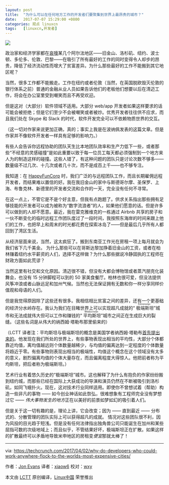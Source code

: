 ```yaml
---
layout: post
title:	"为什么可以在任何地方工作的开发者们要聚集到世界上最昂贵的城市？"
date:	2017-07-07 15:29:00 +0800 
categories:	观点 linuxcn 
tags:	[linuxcn,开发者]
---
```



![](/Asserts/Images//attachment/album/201707/07/152924t4jb84x6lbvve474.jpg)


政治家和经济学家都在[哀嚎](https://mobile.twitter.com/Noahpinion/status/846054187288866)某几个阿尔法地区——旧金山、洛杉矶、纽约、波士顿、多伦多、伦敦、巴黎——在吸引了所有最好的工作的同时变得令人却步的昂贵，降低了经济流动性而增大了贫富差异。为什么那些最好的工作不能搬到其它地区呢？


当然，很多工作都不能搬走。工作在纽约或者伦敦（当然，在英国脱欧毁灭伦敦的银行体系之前）普通的金融从业人员如果告诉他们的老板他们想要以后在清迈工作，将会在办公室里受到嘲笑而且不再受欢迎。


但是这对（大部分）软件领域不适用。大部分 web/app 开发者如果这样要求的话可能会被拒绝；但是它们至少不会被嘲笑或者被炒。优秀开发者往往供不应求，而且我们处在 Skype 和 Slack 的时代，软件开发完全可以不依赖物质世界的交互。


（这一切对作家来说更加正确，真的；事实上我是在波纳佩发表的这篇文章。但是作家并不像软件开发者一样具有足够的影响力。）


有些人会告诉你远程协助的团队天生比本地团队效率和生产力低下一些，或者那些“不经意的灵感碰撞”是如此重要以致于每一位员工每天都必须强制到一个地方来人为的制造这样的碰撞。这些人错了，有这种问题的团队只是讨论次数不够多——数量级不过几次、十几次或者几十次，而不是成百上千——也不够专注。


我知道：在 [HappyFunCorp](http://happyfuncorp.com/) 时，我们广泛的与远程团队工作，而且长期雇佣远程开发者，而结果难以置信的好。我在我旧金山的家中与斯德哥尔摩、圣保罗、上海、布鲁克林、新德里的开发者交流和合作的一天，完全没有任何不寻常。


在这一点上，不管它是不是个好主意，但我有点跑题了。供求关系指出那些拥有足够技能的开发者可以成为被称为“数字流浪者”的人，如果他们愿意的话。但是许多可以做到的人却不愿意。最近，我在雷克雅维克的一栋通过 Airbnb 共享的房子和一伙不断变化的临时远程工作团队度过了一段时间，我按照东海岸的时间来跟上他们的工作，也把早上和周末的时光都花费在探索冰岛了——但是最后几乎所有人都回到了湾区生活。


从经济层面来说，当然，这太疯狂了。搬到东南亚工作光在房租一项上每月就会为我们省下几千美金。 为什么那些可以在哥斯达黎加挣着旧金山的工资，或者在柏林赚着纽约水平薪资的人们，选择不这样做？为什么那些据说冷静固执的工程师在财政方面如此荒谬？


当然这里有社交和文化原因。清迈很不错，但没有大都会博物馆或者蒸汽朋克化装舞会，也没有 15 分钟脚程可以到的 50 家美食餐厅。柏林也很可爱，但没法提供风筝冲浪或者山脉远足和加州气候。当然也无法保证拥有无数和你一样分享同样价值观和母语的人们。


但是我觉得原因除了这些还有很多。我相信相比贫富之间的差异，还有一个更基础的经济分水岭存在。我认为我们在目睹世界上可以实现超凡成就的“<ruby> 极端斯坦 <rp>  （ </rp> <rt>  Extremistan </rt> <rp>  ） </rp></ruby>”城市和无法成就伟大但可以工作和赚钱的“<ruby> 平均斯坦 <rp>  （ </rp> <rt>  Mediocristan </rt> <rp>  ） </rp></ruby>”城市之间正在生成巨大的裂缝。（这些名词是从伟大的纳西姆·塔勒布那里偷来的）


（LCTT 译者注：平均斯坦与极端斯坦的概念是美国学者纳西姆·塔勒布[首先提出来的](http://blog.sina.com.cn/s/blog_5ba3d8610100q3b1.html)。他发现在我们所处的世界上，有些事物表现出相当的平均性，大部分个体都靠近均值，离均值越远则个体数量越稀少，与均值的偏离达到一定程度的个体数量将趋近于零。有些事物则表现出相当的极端性，均值这个概念在这个领域没有太多的意义，剧烈偏离均值的个体大量存在，而且偏离程度大得惊人。他把前者称为平均斯坦，把后者称为极端斯坦。）


艺术行业有着悠久历史的“极端斯坦”城市。这也解释了为什么有抱负的作家纷纷搬到纽约城，而那些已经在国际上大获成功的导演和演员仍然在不断被吸引到洛杉矶，如同飞蛾扑火。现在，这对技术行业同样适用。即使你不曾想试着（帮助）构造一些非凡的事物 —— 如今创业神话如此恢弘，很难想象有工程师完全没有梦想过它 —— *伟大事物发生的地方*正在以美好的前景如梦如幻的吸引着人们。


但是关于这一切有趣的是，理论上讲，它会改变；因为 —— 直到最近 —— 分布式的、分散管理的团队实际上可以获得超凡的成就。 情况对这些团队很不利，因为风投的目光趋于短浅。但是没有任何法律指出独角兽公司只能诞生在加州和某些屈指可数的次级地域上；而且似乎，不管结果好坏，极端斯坦正在扩散。如果这样的扩散最终可以矛盾地导致米申地区的房租变*便宜*那就太棒了！




---


via: <https://techcrunch.com/2017/04/02/why-do-developers-who-could-work-anywhere-flock-to-the-worlds-most-expensive-cities/>


作者：[Jon Evans](https://techcrunch.com/author/jon-evans/) 译者：[xiaow6](https://github.com/xiaow6) 校对：[wxy](https://github.com/wxy)


本文由 [LCTT](https://github.com/LCTT/TranslateProject) 原创编译，[Linux中国](https://linux.cn/) 荣誉推出
